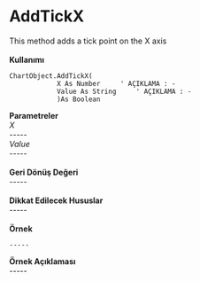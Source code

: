 # AddTickX

This method adds a tick point on the X axis\
\
**Kullanımı**

```
ChartObject.AddTickX(
			X As Number     ' AÇIKLAMA : -
			Value As String     ' AÇIKLAMA : -
			)As Boolean
```

**Parametreler**\
_X_\
\-----\
_Value_\
\-----\
\
**Geri Dönüş Değeri**\
\-----\
\
**Dikkat Edilecek Hususlar**\
\-----\
\
**Örnek**

```
-----
```

**Örnek Açıklaması**\
\-----
